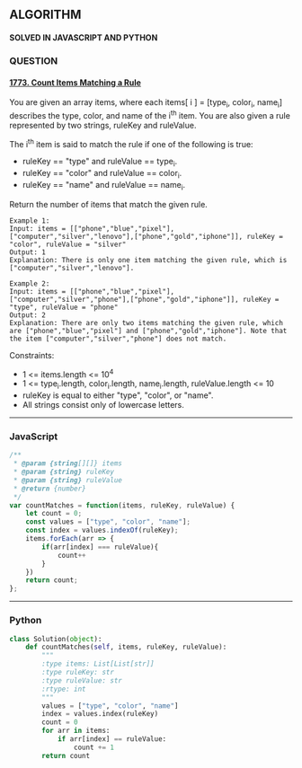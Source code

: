 ## ALGORITHM

#### SOLVED IN JAVASCRIPT AND PYTHON
### QUESTION

#### [1773. Count Items Matching a Rule](https://leetcode.com/problems/count-items-matching-a-rule/)

You are given an array items, where each items[ i ] = [type<sub>i</sub>, color<sub>i</sub>, name<sub>i</sub>] describes the type, color, and name of the i<sup>th</sup> item. You are also given a rule represented by two strings, ruleKey and ruleValue.

The i<sup>th</sup> item is said to match the rule if one of the following is true:

* ruleKey == "type" and ruleValue == type<sub>i</sub>.
* ruleKey == "color" and ruleValue == color<sub>i</sub>.
* ruleKey == "name" and ruleValue == name<sub>i</sub>.

Return the number of items that match the given rule.


```
Example 1:
Input: items = [["phone","blue","pixel"],["computer","silver","lenovo"],["phone","gold","iphone"]], ruleKey = "color", ruleValue = "silver"
Output: 1
Explanation: There is only one item matching the given rule, which is ["computer","silver","lenovo"].

Example 2:
Input: items = [["phone","blue","pixel"],["computer","silver","phone"],["phone","gold","iphone"]], ruleKey = "type", ruleValue = "phone"
Output: 2
Explanation: There are only two items matching the given rule, which are ["phone","blue","pixel"] and ["phone","gold","iphone"]. Note that the item ["computer","silver","phone"] does not match.
```

Constraints:

* 1 <= items.length <= 10<sup>4</sup>
* 1 <= type<sub>i</sub>.length, color<sub>i</sub>.length, name<sub>i</sub>.length, ruleValue.length <= 10
* ruleKey is equal to either "type", "color", or "name".
* All strings consist only of lowercase letters.

-----

### JavaScript

```js
/**
 * @param {string[][]} items
 * @param {string} ruleKey
 * @param {string} ruleValue
 * @return {number}
 */
var countMatches = function(items, ruleKey, ruleValue) {
    let count = 0;
    const values = ["type", "color", "name"];
    const index = values.indexOf(ruleKey);
    items.forEach(arr => {
        if(arr[index] === ruleValue){
            count++
        }
    })
    return count;
};
```

-----

### Python

```py
class Solution(object):
    def countMatches(self, items, ruleKey, ruleValue):
        """
        :type items: List[List[str]]
        :type ruleKey: str
        :type ruleValue: str
        :rtype: int
        """
        values = ["type", "color", "name"]
        index = values.index(ruleKey)
        count = 0
        for arr in items:
            if arr[index] == ruleValue:
                count += 1
        return count   
```
